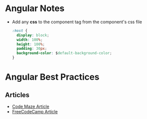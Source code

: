 # Angular Notes

- Add any **css** to the component tag from the component's css file

  ```css
  :host {
    display: block;
    width: 100%;
    height: 100%;
    padding: 30px;
    background-color: $default-background-color;
  }
  ```

# Angular Best Practices

## Articles

- [Code Maze Article](https://code-maze.com/angular-best-practices/)
- [FreeCodeCamp Article](https://medium.freecodecamp.org/best-practices-for-a-clean-and-performant-angular-application-288e7b39eb6f)

